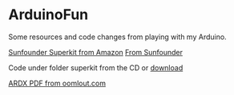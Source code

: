 # ArduinoFun
Some resources and code changes from playing with my Arduino.

[Sunfounder Superkit from Amazon](http://www.amazon.com/gp/product/B00D9NQDAG/?tag=defaultrd-20)
[From Sunfounder](http://www.sunfounder.com/index.php?c=show&id=4&model=Super%20Kit)

Code under folder superkit from the CD or [download](http://www.sunfounder.com/index.php?c=downloads)

[ARDX PDF from oomlout.com](www.oomlout.com/ARDX/ZZ-GUIDE/ARDX-EG-SPAR-DD.pdf)
